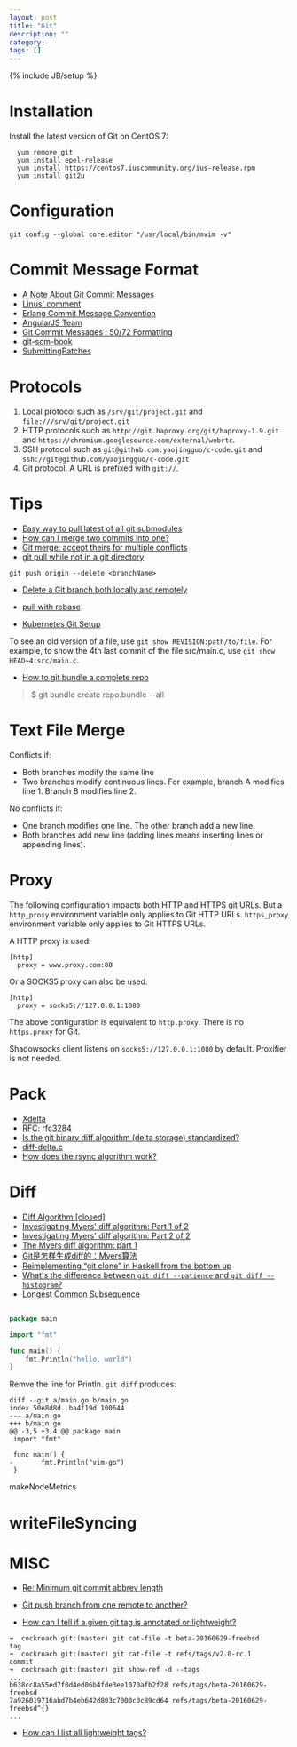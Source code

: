```yaml
---
layout: post
title: "Git"
description: ""
category:
tags: []
---
```

{% include JB/setup %}

# Installation  
Install the latest version of Git on CentOS 7:
```
  yum remove git
  yum install epel-release
  yum install https://centos7.iuscommunity.org/ius-release.rpm
  yum install git2u
```

# Configuration
```
git config --global core.editor "/usr/local/bin/mvim -v"
```

# Commit Message Format
- [A Note About Git Commit Messages](http://tbaggery.com/2008/04/19/a-note-about-git-commit-messages.html)
- [Linus' comment](https://github.com/torvalds/linux/pull/17#issuecomment-5661185)
- [Erlang Commit Message Convention](https://github.com/erlang/otp/wiki/Writing-good-commit-messages)
- [AngularJS Team](https://github.com/angular/angular.js/blob/master/CONTRIBUTING.md)
- [Git Commit Messages : 50/72 Formatting](http://stackoverflow.com/questions/2290016/git-commit-messages-50-72-formatting)
- [git-scm-book](http://git-scm.com/book/ch5-2.html)
- [SubmittingPatches](http://git.kernel.org/cgit/linux/kernel/git/torvalds/linux.git/tree/Documentation/SubmittingPatches)

# Protocols
1. Local protocol such as `/srv/git/project.git` and `file:///srv/git/project.git`
1. HTTP protocols such as `http://git.haproxy.org/git/haproxy-1.9.git` and `https://chromium.googlesource.com/external/webrtc`.
1. SSH protocol such as `git@github.com:yaojingguo/c-code.git` and `ssh://git@github.com/yaojingguo/c-code.git`
1. Git protocol. A URL is prefixed with `git://`.

# Tips
- [Easy way to pull latest of all git submodules](https://stackoverflow.com/questions/1030169/easy-way-to-pull-latest-of-all-git-submodules)
- [How can I merge two commits into one?](http://stackoverflow.com/a/2568581/431698)
- [Git merge: accept theirs for multiple
  conflicts](http://stackoverflow.com/questions/22544305/git-merge-accept-theirs-for-multiple-conflicts)
- [git pull while not in a git directory](http://stackoverflow.com/questions/5083224/git-pull-while-not-in-a-git-directory)

```
git push origin --delete <branchName>
```

- [Delete a Git branch both locally and remotely](http://stackoverflow.com/questions/2003505/delete-a-git-branch-both-locally-and-remotely)

- [pull with rebase](http://gitready.com/advanced/2009/02/11/pull-with-rebase.html)
- [Kubernetes Git Setup](https://github.com/kubernetes/kubernetes/blob/master/docs/devel/development.md#git-setup)


To see an old version of a file, use `git show REVISION:path/to/file`.
For example, to show the 4th last commit of the file src/main.c, use
`git show HEAD~4:src/main.c`.

- [How to git bundle a complete repo](https://stackoverflow.com/a/11795549/431698)
> $ git bundle create repo.bundle --all

# Text File Merge

Conflicts if:

- Both branches modify the same line
- Two branches modify continuous lines. For example, branch A modifies line 1.
  Branch B modifies line 2.

No conflicts if:

- One branch modifies one line. The other branch add a new line.
- Both branches add new line (adding lines means inserting lines or appending lines).


# Proxy
The following configuration impacts both HTTP and HTTPS git URLs. But a
`http_proxy` environment variable only applies to Git HTTP URLs. `https_proxy`
environment variable only applies to Git HTTPS URLs.

A HTTP proxy is used:
```
[http]
  proxy = www.proxy.com:80
```
Or a SOCKS5 proxy can also be used:
```
[http]
  proxy = socks5://127.0.0.1:1080
```

The above configuration is equivalent to `http.proxy`. There is no `https.proxy`
for Git.

Shadowsocks client listens on `socks5://127.0.0.1:1080` by default. Proxifier is
not needed.

# Pack
- [Xdelta](https://github.com/jmacd/xdelta)
- [RFC: rfc3284](https://tools.ietf.org/html/rfc3284)
- [Is the git binary diff algorithm (delta storage) standardized?](https://stackoverflow.com/a/9478566/431698)
- [diff-delta.c](https://github.com/git/git/blob/master/diff-delta.c)
- [How does the rsync algorithm work?](https://www.quora.com/How-does-the-rsync-algorithm-work)

# Diff
- [Diff Algorithm [closed]](https://stackoverflow.com/a/1313218/431698)
- [Investigating Myers' diff algorithm: Part 1 of 2](https://www.codeproject.com/Articles/42279/Investigating-Myers-diff-algorithm-Part-of)
- [Investigating Myers' diff algorithm: Part 2 of 2](https://www.codeproject.com/Articles/42279/Investigating-Myers-diff-algorithm-Part-of)
- [The Myers diff algorithm: part 1](https://blog.jcoglan.com/2017/02/12/the-myers-diff-algorithm-part-1/)
- [Git是怎样生成diff的：Myers算法](http://cjting.me/misc/how-git-generate-diff/)
- [Reimplementing “git clone” in Haskell from the bottom up](http://stefan.saasen.me/articles/git-clone-in-haskell-from-the-bottom-up/#implementation_of_the_delta_encoding_algorithm)
- [What's the difference between `git diff --patience` and `git diff --histogram`?](https://stackoverflow.com/questions/32365271/whats-the-difference-between-git-diff-patience-and-git-diff-histogram)
- [Longest Common Subsequence](http://wordaligned.org/articles/longest-common-subsequence)

##

```go
package main

import "fmt"

func main() {
	fmt.Println("hello, world")
}
```

Remve the line for Println. `git diff` produces:

```
diff --git a/main.go b/main.go
index 50e8d8d..ba4f19d 100644
--- a/main.go
+++ b/main.go
@@ -3,5 +3,4 @@ package main
 import "fmt"

 func main() {
-       fmt.Println("vim-go")
 }
```

makeNodeMetrics

# writeFileSyncing

# MISC
- [Re: Minimum git commit abbrev length](https://lkml.org/lkml/2010/10/28/264)
- [Git push branch from one remote to another?](https://stackoverflow.com/a/21133502/431698)

- [How can I tell if a given git tag is annotated or lightweight?]()
```
➜  cockroach git:(master) git cat-file -t beta-20160629-freebsd
tag
➜  cockroach git:(master) git cat-file -t refs/tags/v2.0-rc.1
commit
➜  cockroach git:(master) git show-ref -d --tags
...
b638cc8a55ed7f0d4ed06b4fde3ee1070afb2f28 refs/tags/beta-20160629-freebsd
7a926019716abd7b4eb642d803c7000c0c89cd64 refs/tags/beta-20160629-freebsd^{}
...
```
- [How can I list all lightweight tags?](https://stackoverflow.com/questions/21031201/how-can-i-list-all-lightweight-tags)
